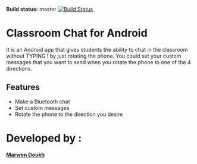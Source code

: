 
**Build status:** master [![Build Status](https://travis-ci.org/marwendoukh/ClassroomChat-Android.svg?branch=master)](https://travis-ci.org/marwendoukh/ClassroomChat-Android)

# Classroom Chat for Android  <br/>

It is an Android app that gives students the ability to chat in the classroom without TYPING ! by just rotating the phone. You could set your custom messages that you want to send when you rotate the phone to one of the 4 directions.

## Features
* Make a Bluetooth chat
* Set custom messages
* Rotate the phone to the direction you desire


# Developed by :
**[Marwen Doukh](https://marwendoukh.wordpress.com)** 





